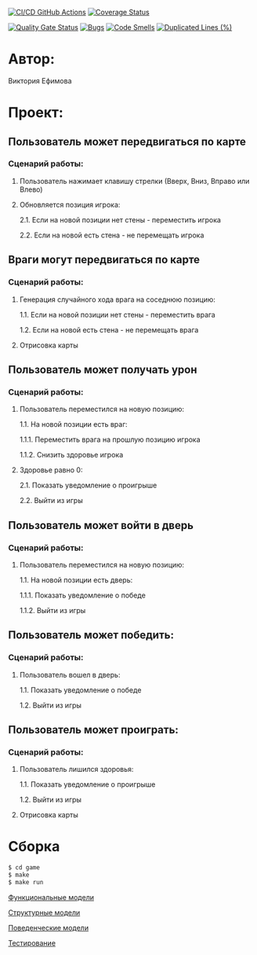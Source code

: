 [![CI/CD GitHub Actions](https://github.com/vikimova/lab1/actions/workflows/test-workflow.yml/badge.svg)](https://github.com/vikimova/lab1/actions/workflows/test-workflow.yml)
[![Coverage Status](https://coveralls.io/repos/github/vikimova/lab1/badge.svg?branch=main)](https://coveralls.io/github/vikimova/lab1?branch=main)

[![Quality Gate Status](https://sonarcloud.io/api/project_badges/measure?project=vikimova_lab1&metric=alert_status)](https://sonarcloud.io/summary/new_code?id=vikimova_lab1)
[![Bugs](https://sonarcloud.io/api/project_badges/measure?project=vikimova_lab1&metric=bugs)](https://sonarcloud.io/summary/new_code?id=vikimova_lab1)
[![Code Smells](https://sonarcloud.io/api/project_badges/measure?project=vikimova_lab1&metric=code_smells)](https://sonarcloud.io/summary/new_code?id=vikimova_lab1)
[![Duplicated Lines (%)](https://sonarcloud.io/api/project_badges/measure?project=vikimova_lab1&metric=duplicated_lines_density)](https://sonarcloud.io/summary/new_code?id=vikimova_lab1)
# Автор:
Виктория Ефимова

# Проект:
## Пользователь может передвигаться по карте
### Сценарий работы:
1. Пользователь нажимает клавишу стрелки (Вверх, Вниз, Вправо или Влево)
2. Обновляется позиция игрока:

    2.1. Если на новой позиции нет стены - переместить игрока

    2.2. Если на новой есть стена - не перемещать игрока
   
## Враги могут передвигаться по карте
### Сценарий работы:
1. Генерация случайного хода врага на соседнюю позицию:

    1.1. Если на новой позиции нет стены - переместить врага

    1.2. Если на новой есть стена - не перемещать врага

2. Отрисовка карты

## Пользователь может получать урон
### Сценарий работы:
1. Пользователь переместился на новую позицию:

    1.1. На новой позиции есть враг:

    1.1.1. Переместить врага на прошлую позицию игрока

    1.1.2. Снизить здоровье игрока

2. Здоровье равно 0:

    2.1. Показать уведомление о проигрыше

    2.2. Выйти из игры

## Пользователь может войти в дверь
### Сценарий работы:
1. Пользователь переместился на новую позицию:

    1.1. На новой позиции есть дверь:

    1.1.1. Показать уведомление о победе

    1.1.2. Выйти из игры

## Пользователь может победить:
### Сценарий работы:
1. Пользователь вошел в дверь:
    
    1.1. Показать уведомление о победе

    1.2. Выйти из игры


## Пользователь может проиграть:
### Сценарий работы:
1. Пользователь лишился здоровья:
    
    1.1. Показать уведомление о проигрыше

    1.2. Выйти из игры

3. Отрисовка карты
# Сборка
```bash
$ cd game
$ make
$ make run
```

[Функциональные модели](./docs/functions.md) 

[Структурные модели](./docs/struct.md) 

[Поведенческие модели](./docs/behavior.md)

[Тестирование](./docs/tests.md) 
